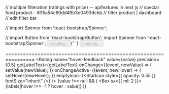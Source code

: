 // multiple filteration (ratings with price) -- apifeatures in next js 
// special food product - 635a54c60dd49b3e0493dcbb
// filter product | dashboard 
// edit filter bar 

//
import Spinner from 'react-bootstrap/Spinner';
<Spinner animation="border" variant="danger" />


//
import Button from 'react-bootstrap/Button';
import Spinner from 'react-bootstrap/Spinner';
<Button variant="primary" disabled>
        <Spinner
          as="span"
          animation="border"
          size="sm"
          role="status"
          aria-hidden="true"
        />
        <span className="visually-hidden">Loading...</span>
      </Button>{' '}
      <Button variant="primary" disabled>
        <Spinner
          as="span"
          animation="grow"
          size="sm"
          role="status"
          aria-hidden="true"
        />
        Loading...
      </Button>

  ================================================================
      <Rating
  name="hover-feedback"
  value={value}
  precision={0.5}
  getLabelText={getLabelText}
  onChange={(event, newValue) => {
    setValue(newValue);
  }}
  onChangeActive={(event, newHover) => {
    setHover(newHover);
  }}
  emptyIcon={<StarIcon style={{ opacity: 0.55 }} fontSize="inherit" />}
/>
{value !== null && (
  <Box sx={{ ml: 2 }}>{labels[hover !== -1 ? hover : value]}</Box>
)}